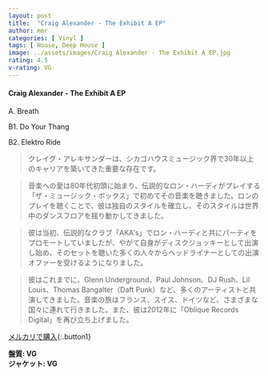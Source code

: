 ```yaml
---
layout: post
title:  "Craig Alexander - The Exhibit A EP"
author: mmr
categories: [ Vinyl ]
tags: [ House, Deep House ]
image: ../assets/images/Craig Alexander - The Exhibit A EP.jpg
rating: 4.5
v-rating: VG
---
```


#### Craig Alexander - The Exhibit A EP

A. Breath

B1. Do Your Thang

B2. Elektro Ride

> クレイグ・アレキサンダーは、シカゴハウスミュージック界で30年以上のキャリアを築いてきた重要な存在です。

> 音楽への愛は80年代初頭に始まり、伝説的なロン・ハーディがプレイする「ザ・ミュージック・ボックス」で初めてその音楽を聴きました。ロンのプレイを聴くことで、彼は独自のスタイルを確立し、そのスタイルは世界中のダンスフロアを揺り動かしてきました。

> 彼は当初、伝説的なクラブ「AKA's」でロン・ハーディと共にパーティをプロモートしていましたが、やがて自身がディスクジョッキーとして出演し始め、そのセットを聴いた多くの人々からヘッドライナーとしての出演オファーを受けるようになりました。

> 彼はこれまでに、Glenn Underground、Paul Johnson、DJ Rush、Lil Louis、Thomas Bangalter（Daft Punk）など、多くのアーティストと共演してきました。音楽の旅はフランス、スイス、ドイツなど、さまざまな国々に連れて行きました。また、彼は2012年に「Oblique Records Digital」を再び立ち上げました。


[メルカリで購入](https://jp.mercari.com/item/m76924135596){:.button1}

<div class="mt-4 mb-4 d-flex align-items-center">
<strong class="mr-1">盤質: VG</strong>
</div>
<div class="mt-4 mb-4 d-flex align-items-center">
<strong class="mr-1">ジャケット: VG</strong>
</div>

